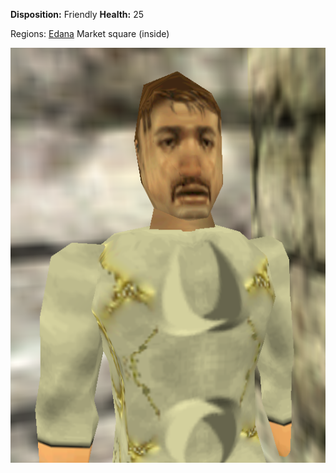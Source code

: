 **Disposition:** Friendly
**Health:** 25

Regions:
	[Edana](../../Regions/Edana/Edana.md)
		Market square (inside)

![](../../articleassets/npc/npc-edric.png)